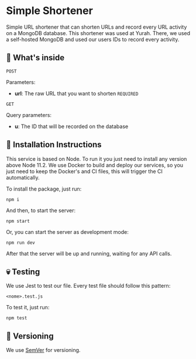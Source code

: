 # Simple Shortener

Simple URL shortener that can shorten URLs and record every URL activity on a MongoDB database. This shortener was used at Yurah. There, we used a self-hosted MongoDB and used our users IDs to record every activity.

## 🧐 What's inside

`POST`

Parameters:

* **url**: The raw URL that you want to shorten `REQUIRED`

`GET`

Query parameters:

* **u**: The ID that will be recorded on the database

## 🤖 Installation Instructions

This service is based on Node. To run it you just need to install any version above Node 11.2. We use Docker to build and deploy our services, so you just need to keep the Docker's and CI files, this will trigger the CI automatically.

To install the package, just run:

```
npm i
```

And then, to start the server:

```
npm start
```

Or, you can start the server as development mode:

```
npm run dev
```

After that the server will be up and running, waiting for any API calls.

## 💀 Testing

We use Jest to test our file. Every test file should follow this pattern:

```
<nome>.test.js
```

To test it, just run:
```
npm test
```

## 💅 Versioning

We use [SemVer](https://semver.org/) for versioning.
